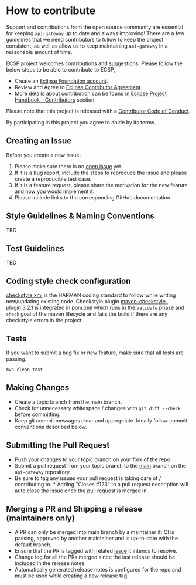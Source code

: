 # How to contribute

Support and contributions from the open source community are essential for keeping
`api-gateway` up to date and always improving! There are a few guidelines that we need
contributors to follow to keep the project consistent, as well as allow us to keep
maintaining `api-gateway` in a reasonable amount of time.

ECSP project welcomes contributions and suggestions. Please follow the below steps to be able to contribute to ECSP,
- Create an [Eclipse Foundation account](https://accounts.eclipse.org/).
- Review and Agree to [Eclipse Contributor Agreement](https://www.eclipse.org/legal/eca/).
- More details about contribution can be found in [Eclipse Project Handbook - Contributors](https://www.eclipse.org/projects/handbook/#contributing-contributors) section.

Please note that this project is released with a [Contributor Code of Conduct][coc].

By participating in this project you agree to abide by its terms.

[coc]: ./CODE_OF_CONDUCT.md

## Creating an Issue

Before you create a new Issue:

1. Please make sure there is no [open issue](https://github.com/eclipse-ecsp/api-gateway/issues) yet.
2. If it is a bug report, include the steps to reproduce the issue and please create a reproducible test case.
3. If it is a feature request, please share the motivation for the new feature and how you would implement it.
4. Please include links to the corresponding GitHub documentation.

## Style Guidelines & Naming Conventions

TBD

## Test Guidelines

TBD

## Coding style check configuration

[checkstyle.xml](./checkstyle.xml) is the HARMAN coding standard to follow while writing new/updating existing
code.
Checkstyle plugin [maven-checkstyle-plugin:3.2.1](https://maven.apache.org/plugins/maven-checkstyle-plugin/) is
integrated in [pom.xml](./pom.xml) which runs in the `validate` phase and `check` goal of the maven lifecycle and fails
the build if there are any checkstyle errors in the project.

## Tests

If you want to submit a bug fix or new feature, make sure that all tests are passing.

```mvn clean test```

## Making Changes

- Create a topic branch from the main branch.
- Check for unnecessary whitespace / changes with `git diff --check` before committing.
- Keep git commit messages clear and appropriate. Ideally follow commit conventions described below.

## Submitting the Pull Request

- Push your changes to your topic branch on your fork of the repo.
- Submit a pull request from your topic branch to the [main](https://github.com/eclipse-ecsp/api-gateway) branch on
  the `api-gateway` repository.
- Be sure to tag any issues your pull request is taking care of / contributing to. \* Adding "Closes #123"
  to a pull request description will auto close the issue once the pull request is merged in.

## Merging a PR and Shipping a release (maintainers only)

- A PR can only be merged into main branch by a maintainer if: CI is passing, approved by another maintainer and is
  up-to-date with the default branch.
- Ensure that the PR is tagged with related [issue](https://github.com/eclipse-ecsp/api-gateway/issues) it intends
  to resolve.
- Change log for all the PRs merged since the last release should be included in the release notes.
- Automatically generated release notes is configured for the repo and must be used while creating a new release tag.
